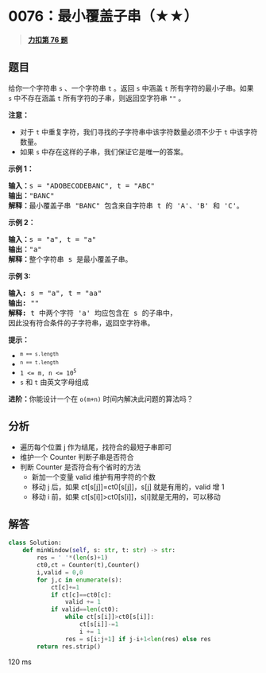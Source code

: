# 0076：最小覆盖子串（★★）


> <u>**[力扣第 76 题](https://leetcode.cn/problems/minimum-window-substring/)**</u>

## 题目

<p>给你一个字符串 <code>s</code> 、一个字符串 <code>t</code> 。返回 <code>s</code> 中涵盖 <code>t</code> 所有字符的最小子串。如果 <code>s</code> 中不存在涵盖 <code>t</code> 所有字符的子串，则返回空字符串 <code>""</code> 。</p>



<p><strong>注意：</strong></p>

<ul>
<li>对于 <code>t</code> 中重复字符，我们寻找的子字符串中该字符数量必须不少于 <code>t</code> 中该字符数量。</li>
<li>如果 <code>s</code> 中存在这样的子串，我们保证它是唯一的答案。</li>
</ul>



<p><strong>示例 1：</strong></p>

<pre>
<strong>输入：</strong>s = "ADOBECODEBANC", t = "ABC"
<strong>输出：</strong>"BANC"
<strong>解释：</strong>最小覆盖子串 "BANC" 包含来自字符串 t 的 'A'、'B' 和 'C'。
</pre>

<p><strong>示例 2：</strong></p>

<pre>
<strong>输入：</strong>s = "a", t = "a"
<strong>输出：</strong>"a"
<strong>解释：</strong>整个字符串 s 是最小覆盖子串。
</pre>

<p><strong>示例 3:</strong></p>

<pre>
<strong>输入:</strong> s = "a", t = "aa"
<strong>输出:</strong> ""
<strong>解释:</strong> t 中两个字符 'a' 均应包含在 s 的子串中，
因此没有符合条件的子字符串，返回空字符串。</pre>



<p><strong>提示：</strong></p>

<ul>
<li><code><sup>m == s.length</sup></code></li>
<li><code><sup>n == t.length</sup></code></li>
<li><code>1 &lt;= m, n &lt;= 10<sup>5</sup></code></li>
<li><code>s</code> 和 <code>t</code> 由英文字母组成</li>
</ul>


<strong>进阶：</strong>你能设计一个在 <code>o(m+n)</code> 时间内解决此问题的算法吗？

## 分析

- 遍历每个位置 j 作为结尾，找符合的最短子串即可
- 维护一个 Counter 判断子串是否符合
- 判断 Counter 是否符合有个省时的方法
	- 新加一个变量 valid 维护有用字符的个数
	- 移动 j 后，如果 ct[s[j]]=ct0[s[j]]，s[j] 就是有用的，valid 增 1
	- 移动 i 前，如果 ct[s[i]]>ct0[s[i]]，s[i]就是无用的，可以移动

## 解答

```python
class Solution:
    def minWindow(self, s: str, t: str) -> str:
        res = ' '*(len(s)+1)
        ct0,ct = Counter(t),Counter()
        i,valid = 0,0
        for j,c in enumerate(s):
            ct[c]+=1
            if ct[c]==ct0[c]:
                valid += 1
            if valid==len(ct0):
                while ct[s[i]]>ct0[s[i]]:
                    ct[s[i]]-=1
                    i += 1
                res = s[i:j+1] if j-i+1<len(res) else res
        return res.strip()
```
120 ms
